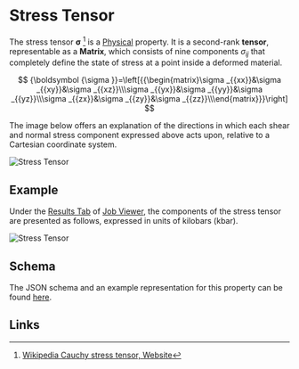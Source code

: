 # Stress Tensor

The stress tensor ${\boldsymbol {\sigma }}$ [^1] is a [Physical](../../properties/classification/general.md) property. It is a second-rank **tensor**, representable as a **Matrix**, which consists of nine components $\sigma _{ij}$ that completely define the state of stress at a point inside a deformed material. 

$$
{\boldsymbol  {\sigma }}=\left[{{\begin{matrix}\sigma _{{xx}}&\sigma _{{xy}}&\sigma _{{xz}}\\\sigma _{{yx}}&\sigma _{{yy}}&\sigma _{{yz}}\\\sigma _{{zx}}&\sigma _{{zy}}&\sigma _{{zz}}\\\end{matrix}}}\right]
$$

The image below offers an explanation of the directions in which each shear and normal stress component expressed above acts upon, relative to a Cartesian coordinate system.

![Stress Tensor](/images/Properties/Components_of_Stress_Tensor.png "Stress Tensor")

## Example

Under the [Results Tab](../../jobs/ui/results-tab.md) of [Job Viewer](../../jobs/ui/viewer.md), the components of the stress tensor are presented as follows, expressed in units of kilobars (kbar).

![Stress Tensor](/images/Properties/stress-tensor.png "Stress Tensor")

## Schema 

The JSON schema and an example representation for this property can be found [here](../../properties/data/list.md#stress-tensor).

## Links

[^1]: [Wikipedia Cauchy stress tensor, Website](https://en.wikipedia.org/wiki/Cauchy_stress_tensor)
